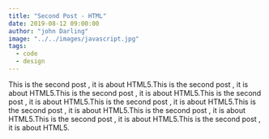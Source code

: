 ```yaml
---
title: "Second Post - HTML"
date: 2019-08-12 09:00:00
author: "john Darling"
image: "../../images/javascript.jpg"
tags:
  - code
  - design
---
```


This is the second post , it is about HTML5.This is the second post , it is about HTML5.This is the second post , it is about HTML5.This is the second post , it is about HTML5.This is the second post , it is about HTML5.This is the second post , it is about HTML5.This is the second post , it is about HTML5.This is the second post , it is about HTML5.This is the second post , it is about HTML5.
